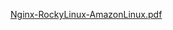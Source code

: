 [Nginx-RockyLinux-AmazonLinux.pdf](https://github.com/user-attachments/files/19375833/Nginx-RockyLinux-AmazonLinux.pdf)

